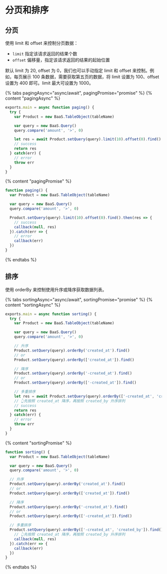 # 分页和排序

## 分页

使用 limit 和 offset 来控制分页数据：

- `limit`  指定该请求返回的结果个数
- `offset`  偏移量，指定该请求返回的结果的起始位置

默认 limit 为 20, offset 为 0，我们也可以手动指定 limit 和 offset 来控制。例如，每页展示 100 条数据，需要获取第五页的数据，将 limit 设置为 100、offset 设置为 400 即可。limit 最大可设置为 1000。

{% tabs pagingAsync="async/await", pagingPromise="promise" %}
{% content "pagingAsync" %}
```js
exports.main = async function paging() {
  try {
    var Product = new BaaS.TableObject(tableName)

    var query = new BaaS.Query()
    query.compare('amount', '>', 0)

    let res = await Product.setQuery(query).limit(10).offset(0).find()
    // success
    return res
  } catch(err) {
    // error
    throw err
  }
}
```

{% content "pagingPromise" %}
```js
function paging() {
  var Product = new BaaS.TableObject(tableName)

  var query = new BaaS.Query()
  query.compare('amount', '>', 0)

  Product.setQuery(query).limit(10).offset(0).find().then(res => {
    // success
    callback(null, res)
  }).catch(err => {
    // error
    callback(err)
  })
}
```
{% endtabs %}

## 排序

使用 orderBy 来控制使用升序或降序获取数据列表。

{% tabs sortingAsync="async/await", sortingPromise="promise" %}
{% content "sortingAsync" %}
```js
exports.main = async function sorting() {
  try {
    var Product = new BaaS.TableObject(tableName)

    var query = new BaaS.Query()
    query.compare('amount', '>', 0)

    // 升序
    Product.setQuery(query).orderBy('created_at').find()
    // or
    Product.setQuery(query).orderBy(['created_at']).find()

    // 降序
    Product.setQuery(query).orderBy('-created_at').find()
    // or
    Product.setQuery(query).orderBy(['-created_at']).find()

    // 多重排序
    let res = await Product.setQuery(query).orderBy(['-created_at', 'created_by']).find()
    // 👆先按照 created_at 降序，再按照 created_by 升序排列
    // success
    return res
  } catch(err) {
    // error
    throw err
  }
}
```

{% content "sortingPromise" %}
```js
function sorting() {
  var Product = new BaaS.TableObject(tableName)

  var query = new BaaS.Query()
  query.compare('amount', '>', 0)

  // 升序
  Product.setQuery(query).orderBy('created_at').find()
  // or
  Product.setQuery(query).orderBy(['created_at']).find()

  // 降序
  Product.setQuery(query).orderBy('-created_at').find()
  // or
  Product.setQuery(query).orderBy(['-created_at']).find()

  // 多重排序
  Product.setQuery(query).orderBy(['-created_at', 'created_by']).find().then(res => {
    // 👆先按照 created_at 降序，再按照 created_by 升序排列
    callback(null, res)
  }).catch(err => {
    callback(err)
  })
}
```
{% endtabs %}